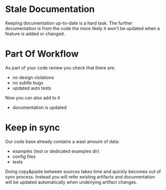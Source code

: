 # Stale Documentation

Keeping documentation up-to-date is a hard task. 
The further documentation is from the code the more likely it won't be updated when a feature is added or changed.

# Part Of Workflow

As part of your code review you check that there are:
* no design violations
* no subtle bugs
* updated auto tests

Now you can also add to it
* documentation is updated
 
# Keep in sync 

Our code base already contains a wast amount of data:
* examples (test or dedicated examples dir)
* config files
* tests 

Doing copy&paste between sources takes time and quickly becomes out of sync process. 
Instead you will refer existing artifacts and documentation will be updated automatically when underlying artifact changes.

